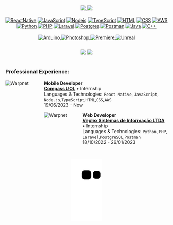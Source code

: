 <div align="center">
  <a href="https://github.com/lopes-gustavodossantos">
  <img height="160em" src="https://github-readme-stats.vercel.app/api?username=lopes-gustavodossantos&show_icons=true&theme=highcontrast&include_all_commits=true&count_private=true">
  <img height="160em" src="https://github-readme-stats.vercel.app/api/top-langs/?username=lopes-gustavodossantos&layout=compact&langs_count=7&theme=highcontrast">
</div>
  
<div align="center"><br>
  <img align="center" alt="ReactNative" height="45" width="50" title="ReactNative" src="https://skillicons.dev/icons?i=react">
  <img align="center" alt="JavaScript" height="45" width="50" title="JavaScript" src="https://skillicons.dev/icons?i=js">
  <img align="center" alt="Nodejs" height="45" width="50" title="Nodejs" src="https://skillicons.dev/icons?i=nodejs">
  <img align="center" alt="TypeScript" height="45" width="50" title="TypeScript" src="https://skillicons.dev/icons?i=ts">
  <img align="center" alt="HTML" height="45" width="50" title="HTML" src="https://skillicons.dev/icons?i=html">
  <img align="center" alt="CSS" height="45" width="50" title="CSS" src="https://skillicons.dev/icons?i=css">
  <img align="center" alt="AWS" height="45" width="50" title="AWS" src="https://skillicons.dev/icons?i=aws">
  <img align="center" alt="Python" height="45" width="50" title="Python" src="https://skillicons.dev/icons?i=py">
  <img align="center" alt="PHP" height="45" width="50" title="PHP" src="https://skillicons.dev/icons?i=php">
  <img align="center" alt="Laravel" height="45" width="50" title="Laravel" src="https://skillicons.dev/icons?i=laravel">
  <img align="center" alt="Postgres" height="45" width="50" title="Postgres" src="https://skillicons.dev/icons?i=postgres">
  <img align="center" alt="Postman" height="45" width="50" title="Postman" src="https://skillicons.dev/icons?i=postman">
  <img align="center" alt="Java" height="45" width="50" title="Java" src="https://skillicons.dev/icons?i=java">
  <img align="center" alt="C++" height="45" width="50" title="C++" src="https://skillicons.dev/icons?i=cpp">
  <br><br>
  <img align="center" alt="Arduino" height="45" width="50" title="Arduino" src="https://skillicons.dev/icons?i=arduino">
  <img align="center" alt="Photoshop" height="45" width="50" title="Photoshop" src="https://skillicons.dev/icons?i=ps">
  <img align="center" alt="Premiere" height="45" width="50" title="Premiere" src="https://skillicons.dev/icons?i=pr">
  <img align="center" alt="Unreal" height="45" width="50" title="Unreal" src="https://skillicons.dev/icons?i=Unreal">
</div>
  
  ##
  
<div align="center">
  <a href="https://www.linkedin.com/in/gustavo-dos-santos-lopes/" target="_blank"><img src="https://img.shields.io/badge/LinkedIn-0077B5?style=for-the-badge&logo=linkedin&logoColor=white" target="_blank"></a>
  <a href = "mailto:lopes.gustavodossantos@gmail.com"><img src="https://img.shields.io/badge/Gmail-D14836?style=for-the-badge&logo=gmail&logoColor=white" target="_blank"></a>
</div>

<br>

### Professional Experience:

[<img align="left" height="120px" width="120px" alt="Warpnet" src="https://compass.uol/etc.clientlibs/compass/clientlibs/clientlib-react/resources/static/media/logo.d35fe3b1.svg"/>](https://www.compass.uol/)

**Mobile Developer**\
[**Compass UOL**](https://www.compass.uol/) • Internship\
Languages & Technologies: `React Native`, `JavaScript`, `Node.js`,`TypeScript`,`HTML`,`CSS`,`AWS`\
19/06/2023 - Now

[<img align="left" height="120px" width="120px" alt="Warpnet" src="https://media.licdn.com/dms/image/C4D0BAQE6ssKgZq5aeg/company-logo_200_200/0/1610657784412?e=2147483647&v=beta&t=f_BsxhLhB7ajDDRjhupySrpGt8JPOhc4GHnzyQyhIFY"/>](https://veplex.com.br)

**Web Developer**\
[**Veplex Sistemas de Informação LTDA**](https://veplex.com.br) • Internship\
Languages & Technologies: `Python`, `PHP`, `Laravel`,`PostgreSQL`,`Postman`\
18/10/2022 - 26/01/2023

<div align="center"><br>
  
  ![Snake animation](https://github.com/lopes-gustavodossantos/lopes-gustavodossantos/blob/output/github-contribution-grid-snake.svg)
</div>
